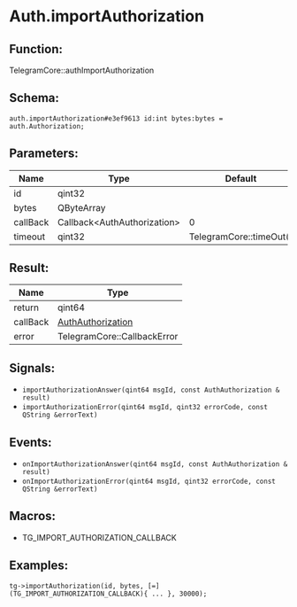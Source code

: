 # Auth.importAuthorization

## Function:

TelegramCore::authImportAuthorization

## Schema:

`auth.importAuthorization#e3ef9613 id:int bytes:bytes = auth.Authorization;`
## Parameters:

|Name|Type|Default|
|----|----|-------|
|id|qint32||
|bytes|QByteArray||
|callBack|Callback<AuthAuthorization\>|0|
|timeout|qint32|TelegramCore::timeOut()|

## Result:

|Name|Type|
|----|----|
|return|qint64|
|callBack|[AuthAuthorization](../../types/authauthorization.md)|
|error|TelegramCore::CallbackError|

## Signals:

* `importAuthorizationAnswer(qint64 msgId, const AuthAuthorization & result)`
* `importAuthorizationError(qint64 msgId, qint32 errorCode, const QString &errorText)`

## Events:

* `onImportAuthorizationAnswer(qint64 msgId, const AuthAuthorization & result)`
* `onImportAuthorizationError(qint64 msgId, qint32 errorCode, const QString &errorText)`

## Macros:

* TG_IMPORT_AUTHORIZATION_CALLBACK

## Examples:

`tg->importAuthorization(id, bytes, [=](TG_IMPORT_AUTHORIZATION_CALLBACK){
    ...
}, 30000);`
